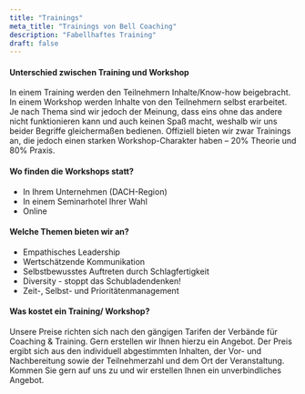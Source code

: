 ```yaml
---
title: "Trainings"
meta_title: "Trainings von Bell Coaching"
description: "Fabellhaftes Training"
draft: false
---
```


#### Unterschied zwischen Training und Workshop

In einem Training werden den Teilnehmern Inhalte/Know-how beigebracht. In einem Workshop werden Inhalte von den Teilnehmern selbst erarbeitet. Je nach Thema sind wir jedoch der Meinung, dass eins ohne das andere nicht funktionieren kann und auch keinen Spaß macht, weshalb wir uns beider Begriffe gleichermaßen bedienen. Offiziell bieten wir zwar Trainings an, die jedoch einen starken Workshop-Charakter haben – 20% Theorie und 80% Praxis.

#### Wo finden die Workshops statt?

- In Ihrem Unternehmen (DACH-Region)
- In einem Seminarhotel Ihrer Wahl
- Online

#### Welche Themen bieten wir an?

- Empathisches Leadership
- Wertschätzende Kommunikation
- Selbstbewusstes Auftreten durch Schlagfertigkeit
- Diversity - stoppt das Schubladendenken!
- Zeit-, Selbst- und Prioritätenmanagement

#### Was kostet ein Training/ Workshop?

Unsere Preise richten sich nach den gängigen Tarifen der Verbände für Coaching & Training. Gern erstellen wir Ihnen hierzu ein Angebot. Der Preis ergibt sich aus den individuell abgestimmten Inhalten, der Vor- und Nachbereitung sowie der Teilnehmerzahl und dem Ort der Veranstaltung. Kommen Sie gern auf uns zu und wir erstellen Ihnen ein unverbindliches Angebot.
